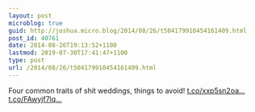 ```yaml
---
layout: post
microblog: true
guid: http://joshua.micro.blog/2014/08/26/t504179910454161409.html
post_id: 40761
date: 2014-08-26T19:13:52+1100
lastmod: 2019-07-30T17:41:47+1100
type: post
url: /2014/08/26/t504179910454161409.html
---
```

Four common traits of shit weddings, things to avoid! [t.co/xxp5sn2oa...](http://t.co/xxp5sn2oap) [t.co/FAwyjf7lq...](http://t.co/FAwyjf7lqt)

